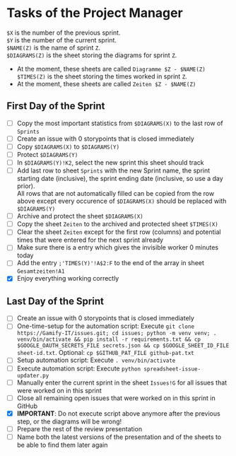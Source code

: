 # Tasks of the Project Manager

`$X` is the number of the previous sprint.  
`$Y` is the number of the current sprint.  
`$NAME(Z)` is the name of sprint `Z`.  
`$DIAGRAMS(Z)` is the sheet storing the diagrams for sprint `Z`.  
  - At the moment, these sheets are called `Diagramme $Z - $NAME(Z)`
`$TIMES(Z)` is the sheet storing the times worked in sprint `Z`.
  - At the moment, these sheets are called `Zeiten $Z - $NAME(Z)`

## First Day of the Sprint

- [ ] Copy the most important statistics from `$DIAGRAMS(X)` to the last row of `Sprints`
- [ ] Create an issue with 0 storypoints that is closed immediately
- [ ] Copy `$DIAGRAMS(X)` to `$DIAGRAMS(Y)`
- [ ] Protect `$DIAGRAMS(Y)`
- [ ] In `$DIAGRAMS(Y)!K2`, select the new sprint this sheet should track
- [ ] Add last row to sheet `Sprints` with the new Sprint name, the sprint starting date (inclusive), the sprint ending date (inclusive, so use a day prior).  
All rows that are not automatically filled can be copied from the row above except every occurence of `$DIAGRAMS(X)` should be replaced with `$DIAGRAMS(Y)`
- [ ] Archive and protect the sheet `$DIAGRAMS(X)`
- [ ] Copy the sheet `Zeiten` to the archived and protected sheet `$TIMES(X)`
- [ ] Clear the sheet `Zeiten` except for the first row (columns) and potential times that were entered for the next sprint already
- [ ] Make sure there is a entry which gives the invisible worker 0 minutes today
- [ ] Add the entry `;'TIMES(Y)'!A$2:F` to the end of the array in sheet `Gesamtzeiten!A1`
- [x] Enjoy everything working correctly

## Last Day of the Sprint

- [ ] Create an issue with 0 storypoints that is closed immediately
- [ ] One-time-setup for the automation script: Execute `git clone https://Gamify-IT/issues.git; cd issues; python -m venv venv; . venv/bin/activate && pip install -r requirements.txt && cp $GOOGLE_OAUTH_SECRETS_FILE secrets.json && cp $GOOGLE_SHEET_ID_FILE sheet-id.txt`. Optional: `cp $GITHUB_PAT_FILE github-pat.txt`
- [ ] Setup automation script: Execute `. venv/bin/activate`
- [ ] Execute automation script: Execute `python spreadsheet-issue-updater.py`
- [ ] Manually enter the current sprint in the sheet `Issues!G` for all issues that were worked on in this sprint
- [ ] Close all remaining open issues that were worked on in this sprint in GitHub
- [x] **IMPORTANT**: Do not execute script above anymore after the previous step, or the diagrams will be wrong!
- [ ] Prepare the rest of the review presentation
- [ ] Name both the latest versions of the presentation and of the sheets to be able to find them later again
